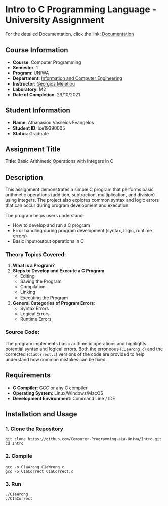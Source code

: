 # Intro to C Programming Language - University Assignment

For the detailed Documentation, click the link:
[Documentation](Documentation/ATHANASIOU_19390005.pdf)

## Course Information
- **Course**: Computer Programming
- **Semester**: 1
- **Program**: [UNIWA](https://www.uniwa.gr/)
- **Department**: [Information and Computer Engineering](https://ice.uniwa.gr/)
- **Instructor**: [Georgios Meletiou](https://ice.uniwa.gr/emd_person/17562/)
- **Laboratory**: M2
- **Date of Completion**: 29/10/2021

## Student Information
- **Name**: Athanasiou Vasileios Evangelos
- **Student ID**: ice19390005
- **Status**: Graduate

## Assignment Title
**Title**: Basic Arithmetic Operations with Integers in C

## Description
This assignment demonstrates a simple C program that performs basic arithmetic operations (addition, subtraction, multiplication, and division) using integers. The project also explores common syntax and logic errors that can occur during program development and execution.

The program helps users understand:
- How to develop and run a C program
- Error handling during program development (syntax, logic, runtime errors)
- Basic input/output operations in C

### Theory Topics Covered:
1. **What is a Program?**
2. **Steps to Develop and Execute a C Program**
   - Editing
   - Saving the Program
   - Compilation
   - Linking
   - Executing the Program
3. **General Categories of Program Errors**:
   - Syntax Errors
   - Logical Errors
   - Runtime Errors

### Source Code:
The program implements basic arithmetic operations and highlights potential syntax and logical errors. Both the erroneous (`C1aWrong.c`) and the corrected (`C1aCorrect.c`) versions of the code are provided to help understand how common mistakes can be fixed.

## Requirements
- **C Compiler**: GCC or any C compiler
- **Operating System**: Linux/Windows/MacOS
- **Development Environment**: Command Line / IDE

## Installation and Usage


### 1. Clone the Repository
```
git clone https://github.com/Computer-Programming-aka-Uniwa/Intro.git
cd Intro
```

### 2. Compile
```
gcc -o C1aWrong C1aWrong.c
gcc -o C1aCorrect C1aCorrect.c
```

### 3. Run
```
./C1aWrong
./C1aCorrect
```